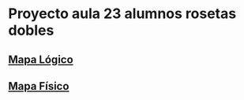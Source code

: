 
# **Proyecto aula 23 alumnos rosetas dobles**

## [Mapa Lógico](mapa%20logi.jpg)
## [Mapa Físico](https://docs.google.com/document/d/1LmfkkYxtbbmxuLjCivgLaIYHeUxZiYt8pCvY60iNLLQ)
